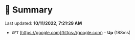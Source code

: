 # 📖 Summary
Last updated: **10/11/2022, 7:21:29 AM**

- `GET` [https://google.com](https://google.com) - **Up** (188ms)
